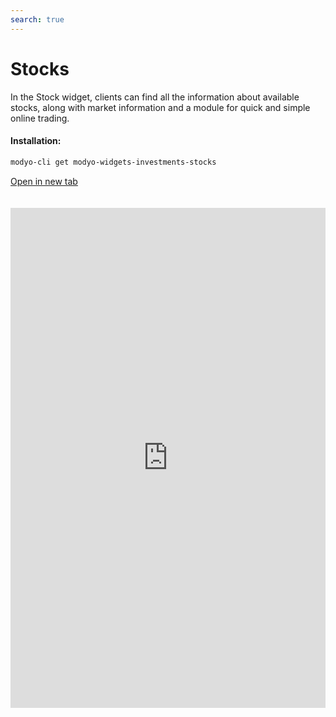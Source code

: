 ```yaml
---
search: true
---
```


# Stocks

In the Stock widget, clients can find all the information about available stocks, along with market information and a module for quick and simple online trading.

#### Installation:

```bash
modyo-cli get modyo-widgets-investments-stocks
```

[Open in new tab](https://widgets.modyo.com/investments/stocks)

<iframe id="widgetFrame" src="https://widgets.modyo.com/investments/stocks" width="100%" frameBorder="0" style="min-height:800px;overflow:auto;margin-top:20px;"/>

| Description          | Investor Profile Survey                                                                                                                                                                                                                                                    |
|------------------------|----------------------------------------------------------------------------------------------------------------------------------------------------------------------------------------------------------------------------------------------------------------|
| Stock Layout     | Shows the set of available tradable stocks. Displays a list of transactions in transit associated with the stocks. Displays market information for specific stocks. Allows clients to cancel transactions in transit, if necessary. |
| Market Information | Shows the information available for a stock, such as the growth, market peaks, amount traded, latest price, and possible institution-specific documents. Allows the user to buy or sell a selected stock.                               |
| Buy Shares     | Allows the user to buy the selected stock, choosing the investment account, the number of shares to buy, the maximum buying price, and the duration of the buying order.                                                                |
| Sell Shares      | Allows the user to sell the selected stock, choosing the investment account, the number of shares to be sold, and the minimum sale price.                                                                                              |

<script>

  export default {
    mounted() {

      function setIframeHeightCO(id, ht) {
          var ifrm = document.getElementById(id);
          if(ifrm) {
            ifrm.style.height = ht + 4 + "px";
          }
      }
      // iframed document sends its height using postMessage
      function handleDocHeightMsg(e) {
          // check origin
          if ( e.origin === 'https://widgets.modyo.com' ) {
              // parse data
              var data = JSON.parse( e.data );

              console.log('data:', data)
              // check data object
              if ( data['docHeight'] ) {
                  setIframeHeightCO( 'widgetFrame', data['docHeight'] );
              } else {
                  setIframeHeightCO( 'widgetFrame', 700 );
              }
          }
      }

      // assign message handler
      if ( window.addEventListener ) {
          window.addEventListener('message', handleDocHeightMsg, false);
      }
    }
  }

</script>
